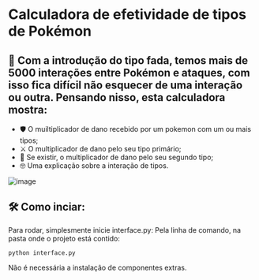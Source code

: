 # Calculadora de efetividade de tipos de Pokémon


## 📎 Com a introdução do tipo fada, temos mais de 5000 interações entre Pokémon e ataques, com isso fica difícil não esquecer de uma interação ou outra. Pensando nisso, esta calculadora mostra: 

- 🛡️ O muiltiplicador de dano recebido por um pokemon com um ou mais tipos;
- ⚔️ O multiplicador de dano pelo seu tipo primário;
- 🔪 Se existir, o multiplicador de dano pelo seu segundo tipo;
- 🤓 Uma explicação sobre a interação de tipos.

![image](https://user-images.githubusercontent.com/76066361/206818151-3d10ed26-aef2-400f-959e-dce2e2eed281.png)

## 🛠️  Como inciar:
Para rodar, simplesmente inicie interface.py:
Pela linha de comando, na pasta onde o projeto está contido:

`python interface.py`

Não é necessária a instalação de componentes extras.
